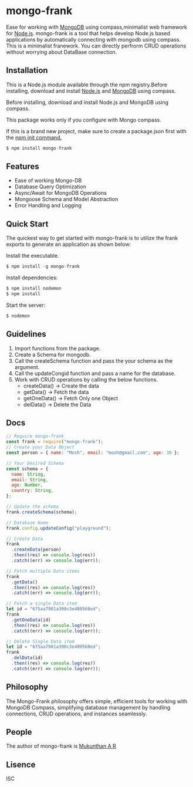 # mongo-frank

Ease for working with [MongoDB](https://www.mongodb.com/products/tools/compass) using compass,minimalist web framework for [Node.js](<(https://nodejs.org/en)>).
mongo-frank is a tool that helps develop Node.js based applications by automatically connecting with mongodb using compass.
This is a minimalist franework. You can directly perfrorm CRUD operations without worrying about DataBase connection.

## Installation

This is a Node.js module available through the npm registry.Before installing, download and install [Node.js](https://nodejs.org/en) and [MongoDB](https://www.mongodb.com/products/tools/compass) using compass.

Before installing, download and install Node.js and MongoDB using compass.

This package works only if you configure with Mongo compass.

If this is a brand new project, make sure to create a package.json first with the [npm init command.](https://docs.npmjs.com/creating-a-package-json-file)

```javascript
$ npm install mongo-frank
```

## Features

- Ease of working Mongo-DB
- Database Query Optimization
- Async/Await for MongoDB Operations
- Mongoose Schema and Model Abstraction
- Error Handling and Logging

## Quick Start

The quickest way to get started with mongo-frank is to utilize the frank exports to generate an application as shown below:

Install the executable.

```javascript
$ npm install -g mongo-frank
```

Install dependencies:

```javascript
$ npm install nodemon
$ npm install
```

Start the server:

```javascript
$ nodemon
```

## Guidelines

1. Import functions from the package.
2. Create a Schema for mongodb.
3. Call the createSchema function and pass the your schema as the argument.
4. Call the updateCongid function and pass a name for the database.
5. Work with CRUD operations by calling the below functions.
   - createData() -> Create the data
   - getData() -> Fetch the data
   - getOneData() -> Fetch Only one Object
   - delData() -> Delete the Data

## Docs

```javascript
// Require mongo-frank
const frank = require("mongo-frank");
// Create your Data Object
const person = { name: "Mosh", email: "mosh@gmail.com", age: 30 };

// Your Desired Schema
const schema = {
  name: String,
  email: String,
  age: Number,
  country: String,
};

// Update the schema
frank.createSchema(schema);

// Database Name
frank.config.updateConfig("playground");

// Create Data
frank
  .createData(person)
  .then((res) => console.log(res))
  .catch((err) => console.log(err));

// Fetch multiple Data items
frank
  .getData()
  .then((res) => console.log(res))
  .catch((err) => console.log(err));

// Fetch a single Data item
let id = "675aa7981a398c3e400568ed";
frank
  .getOneData(id)
  .then((res) => console.log(res))
  .catch((err) => console.log(err));

// Delete Single Data item
let id = "675aa7981a398c3e400568ed";
frank
  .delData(id)
  .then((res) => console.log(res))
  .catch((err) => console.log(err));
```

## Philosophy

The Mongo-Frank philosophy offers simple, efficient tools for working with MongoDB Compass, simplifying database management by handling connections, CRUD operations, and instances seamlessly.

## People

The author of mongo-frank is [Mukunthan A R](https://www.npmjs.com/~mukunthan2004)

## Lisence

ISC
